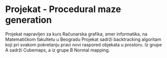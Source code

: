 # Projekat - Procedural maze generation

Projekat napravljen za kurs Računarska grafika, smer informatika, na Matematičkom fakultetu u Beogradu
Projekat sadrži backtracking algoritam koji pri svakom pokretanju pravi novi raspored objekata u prostoru.
Iz grupe A sadrži Cubemaps, a iz grupe B Normal mapping.
